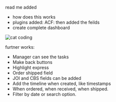 read me added 
- how does this works
- plugins added: ACF: then added the feilds
- create complete dashboard


![cat coding](https://media.giphy.com/media/v1.Y2lkPTc5MGI3NjExdWppeWtoZzRlYWxqbTRsbnZwMjlqajJ4M2tjbXF6cGY3a2xlMmJuaSZlcD12MV9naWZzX3NlYXJjaCZjdD1n/VbnUQpnihPSIgIXuZv/giphy.gif)


furtner works: 

- Manager can see the tasks
- Make back buttons
- Highlight express
- Order shipped field 
- JOI and CBS fields can be added
- Add the timeline when created, like timestamps
- When ordered, when received, when shipped.
- Filter by date or search option.
